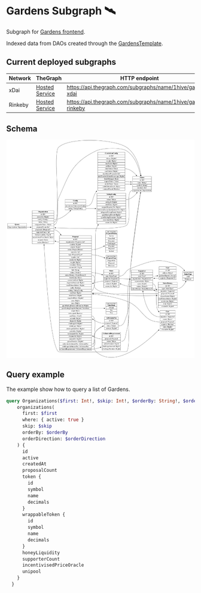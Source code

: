 # Gardens Subgraph 🛰

Subgraph for [Gardens frontend](https://gardens-xdai.1hive.org/#/home).

Indexed data from DAOs created through the [GardensTemplate](https://github.com/1Hive/gardens/blob/master/packages/hardhat/contracts/GardensTemplate.sol).

## Current deployed subgraphs

|Network  | TheGraph | HTTP endpoint |
| ------------- | ------------- | ------------- |
| xDai | [Hosted Service](https://thegraph.com/hosted-service/subgraph/1hive/gardens-xdai) | https://api.thegraph.com/subgraphs/name/1hive/gardens-xdai |
| Rinkeby | [Hosted Service](https://thegraph.com/hosted-service/subgraph/1hive/gardens-rinkeby) | https://api.thegraph.com/subgraphs/name/1hive/gardens-rinkeby |

## Schema

<img width="1680" alt="Screen Shot 2021-09-01 at 19 15 09" src="./schema.png">

## Query example
The example show how to query a list of Gardens. 

```graphql
query Organizations($first: Int!, $skip: Int!, $orderBy: String!, $orderDirection: String!) {
    organizations(
      first: $first
      where: { active: true }
      skip: $skip
      orderBy: $orderBy
      orderDirection: $orderDirection
    ) {
      id
      active
      createdAt
      proposalCount
      token {
        id
        symbol
        name
        decimals
      }
      wrappableToken {
        id
        symbol
        name
        decimals
      }
      honeyLiquidity
      supporterCount
      incentivisedPriceOracle
      unipool
    }
  }
```

